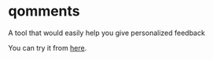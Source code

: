 # qomments

A tool that would easily help you give personalized feedback

You can try it from [here](https://qomments-project.web.app).
